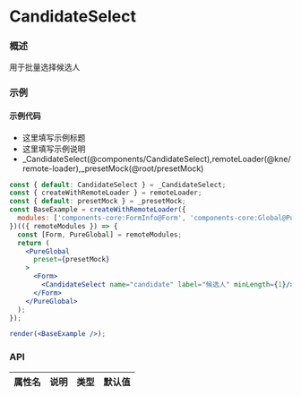 
# CandidateSelect


### 概述

用于批量选择候选人


### 示例

#### 示例代码

- 这里填写示例标题
- 这里填写示例说明
- _CandidateSelect(@components/CandidateSelect),remoteLoader(@kne/remote-loader),_presetMock(@root/presetMock)

```jsx
const { default: CandidateSelect } = _CandidateSelect;
const { createWithRemoteLoader } = remoteLoader;
const { default: presetMock } = _presetMock;
const BaseExample = createWithRemoteLoader({
  modules: ['components-core:FormInfo@Form', 'components-core:Global@PureGlobal']
})(({ remoteModules }) => {
  const [Form, PureGlobal] = remoteModules;
  return (
    <PureGlobal
      preset={presetMock}
    >
      <Form>
        <CandidateSelect name="candidate" label="候选人" minLength={1}/>
      </Form>
    </PureGlobal>
  );
});

render(<BaseExample />);

```


### API

|属性名|说明|类型|默认值|
|  ---  | ---  | --- | --- |

